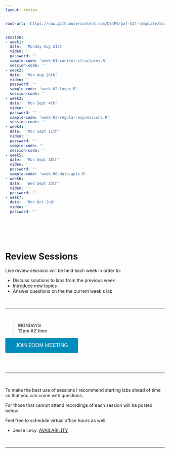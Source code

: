 ```yaml
---
layout: review


root-url: 'https://raw.githubusercontent.com/DS4PS/paf-514-template/main/review/'


session: 
- week1:
  date:  'Monday Aug 21st'  
  video: ''
  password: ''
  sample-code: 'week-01-control-structures.R' 
  session-code: '' 
- week2:
  date:  'Mon Aug 28th'  
  video: ''
  password: ''
  sample-code: 'week-02-loops.R' 
  session-code: '' 
- week3:
  date:  'Mon Sept 4th'  
  video: ''
  password: ''
  sample-code: 'week-03-regular-expressions.R' 
  session-code: '' 
- week4:
  date:  'Mon Sept 11th'  
  video: ''
  password: ''
  sample-code: ''
  session-code: ''
- week5:
  date:  'Mon Sept 18th'  
  video: ''
  password: ''
  sample-code: 'week-06-data-apis.R'
- week6:
  date:  'Wed Sept 25th'  
  video: ''
  password: ''
- week7:
  date:  'Mon Oct 2nd'  
  video: ''
  password: ''

---
```





<br><br>

# Review Sessions 

Live review sessions will be held each week in order to: 

* Discuss solutions to labs from the previous week 
* Introduce new topics 
* Answer questions on the the current week's lab 


<br> 
<hr>
<br>


> **MONDAYS**    
> **12pm AZ time** 

<a href='https://asu.zoom.us/j/89752412079' target=""> <button class="zoom">JOIN ZOOM MEETING</button></a>

<br>



<!--  **Add to your calendar:** <a target="_blank" href=""><img border="0" src="https://www.google.com/calendar/images/ext/gc_button1_en.gif"></a>  -->




<br> 
<hr>
<br>


To make the best use of sessions I recommend starting labs ahead of time so that you can come with questions. 

For those that cannot attend recordings of each session will be posted below. 

Feel free to schedule virtual office hours as well.   

* Jesse Lecy: [AVAILABILITY](https://www.calendar.com/lecy/meet30/)


<br> 
<hr>
<br>
<br>





<style>
.zoom {
  background-color: #008CBA; 
  border: none;
  color: white;
  padding: 15px 32px;
  text-align: center;
  text-decoration: none;
  display: inline-block;
  font-size: 16px;
  border-radius: 4px;
}
</style>




